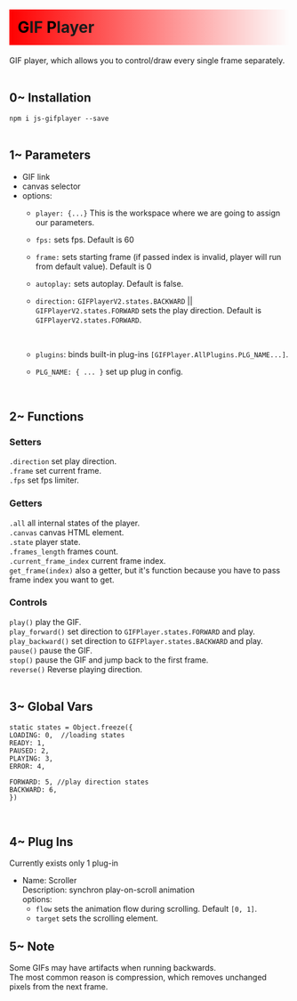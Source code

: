 <h1 style="background-image: linear-gradient(90deg, rgba(255, 0, 0, 1), rgba(0, 0, 0, 0)); padding: 15px"> 
      <span style="color: black;">G</span>IF
      <span style="color: black;">P</span>layer 
</h1>

GIF player, which allows you to control/draw every single frame separately.<br/><br/>

<h2>0~ Installation</h2>

`npm i js-gifplayer --save`<br><br>

<h2>1~ Parameters</h2>

<ul>
<li>GIF link</li>
<li>canvas selector</li>
<li>options:<br>

<ul>
<li>

`player: {...}` This is the workspace where we are going to assign our parameters.
</li>
<li>

`fps:` sets fps. Default is 60
</li>
<li>

`frame:` sets starting frame (if passed index is invalid, player will run from default value). Default is 0
</li>
<li>

`autoplay:` sets autoplay. Default is false.
</li>
<li>

`direction:` `GIFPlayerV2.states.BACKWARD` || `GIFPlayerV2.states.FORWARD` sets the play direction. Default is `GIFPlayerV2.states.FORWARD`.
</li><br>
<li>

`plugins`: binds built-in plug-ins `[GIFPlayer.AllPlugins.PLG_NAME...]`.
</li>
<li>

`PLG_NAME: { ... }` set up plug in config.
</li>
</ul>

</li>
</ul>
<br>

<h2>2~ Functions</h2>

<h3>Setters</h3>

`.direction`  set play direction.<br/>
`.frame` set current frame.<br/>
`.fps` set fps limiter.<br> 

<h3>Getters</h3>

`.all` all internal states of the player.  
`.canvas` canvas HTML element.  
`.state` player state.  
`.frames_length` frames count.  
`.current_frame_index` current frame index.  
`get_frame(index)` also a getter, but it's function because you have to pass frame index you want to get.

<h3>Controls</h3>

`play()` play the GIF.<br/>
`play_forward()` set direction to `GIFPlayer.states.FORWARD` and play.<br/>
`play_backward()` set direction to `GIFPlayer.states.BACKWARD` and play.<br/>
`pause()` pause the GIF.<br/>
`stop()` pause the GIF and jump back to the first frame.<br/>
`reverse()` Reverse playing direction.<br/><br/>

<h2>3~ Global Vars</h2>

```
static states = Object.freeze({
LOADING: 0,  //loading states
READY: 1,
PAUSED: 2,
PLAYING: 3,
ERROR: 4,

FORWARD: 5, //play direction states
BACKWARD: 6,
})
```
<br>

<h2>4~ Plug Ins</h2>
Currently exists only 1 plug-in
<ul>
<li>
Name: Scroller<br>
Description: synchron play-on-scroll animation<br>
options:
<ul>
<li>
<code>flow</code> sets the animation flow during scrolling. Default <code>[0, 1]</code>.
</li>
<li>
<code>target</code> sets the scrolling element.
</li>
</ul>
</li>
</ul>

<h2>5~ Note</h2>
<p>
Some GIFs may have artifacts when running backwards.<br>
The most common reason is compression, which removes unchanged pixels from the next frame.
</p>
